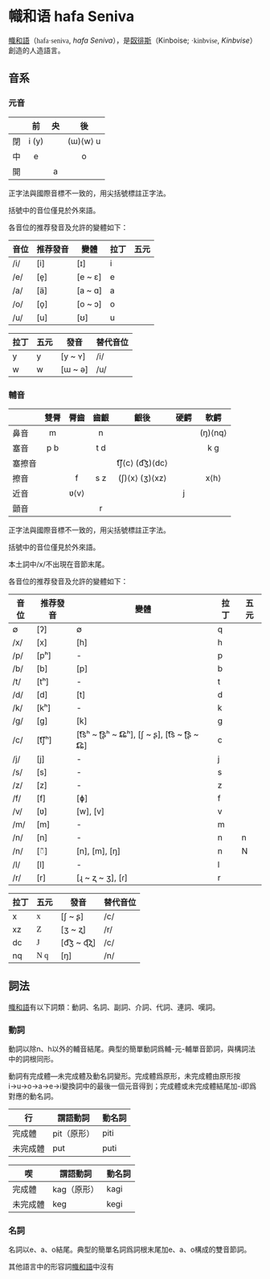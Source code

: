 # 幟和语 hafa Seniva



<u>幟和語</u>（<font face=homnela>hafa·seniva</font>, *hafa Seniva*），是<u>臤徘斯</u>（Kinboise; <font face=homnela>·kinbvise</font>, *Kinbvise*）創造的人造語言。

## 音系

### 元音

|      |  前   |  央  |    後    |
| :--: | :---: | :--: | :------: |
|  閉  | i (y) |      | (ɯ)⟨w⟩ u |
|  中  |   e   |      |    o     |
|  開  |       |  a   |          |

正字法與國際音標不一致的，用尖括號標註正字法。

括號中的音位僅見於外來語。

各音位的推荐發音及允許的變體如下：

| 音位 | 推荐發音 | 變體    | 拉丁 | 五元 |
| ---- | -------- | ------- | ---- | ---- |
| /i/  | [i]      | [ɪ]     | i    |      |
| /e/  | [e̞]      | [e ~ ɛ] | e    |      |
| /a/  | [ä]      | [a ~ ɑ] | a    |      |
| /o/  | [o̞]      | [o ~ ɔ] | o    |      |
| /u/  | [u]      | [ʊ]     | u    |      |

| 拉丁 | 五元 | 發音    | 替代音位 |
| ---- | ---- | ------- | -------- |
| y    | y    | [y ~ ʏ] | /i/      |
| w    | w    | [ɯ ~ ə] | /u/      |

### 輔音

|        | 雙脣 | 脣齒 | 齒齦 |      齦後      | 硬齶 |  軟齶   |
| ------ | :--: | :--: | :--: | :------------: | :--: | :-----: |
| 鼻音   |  m   |      |  n   |                |      | (ŋ)⟨nq⟩ |
| 塞音   | p b  |      | t d  |                |      |   k ɡ   |
| 塞擦音 |      |      |      | t͡͡ʃ⟨c⟩ (d͡͡ʒ)⟨dc⟩ |      |         |
| 擦音   |      |  f   | s z  | (ʃ)⟨x⟩ (ʒ)⟨xz⟩ |      |  x⟨h⟩   |
| 近音   |      | ʋ⟨v⟩ |      |                |  j   |         |
| 顫音   |      |      |  r   |                |      |         |

正字法與國際音標不一致的，用尖括號標註正字法。

括號中的音位僅見於外來語。

本土詞中/x/不出現在音節末尾。

各音位的推荐發音及允許的變體如下：

| 音位 | 推荐發音 | 變體                                       | 拉丁 | 五元 |
| ---- | -------- | ------------------------------------------ | ---- | ---- |
| ∅    | [ʔ]      | ∅                                          | q    |      |
| /x/  | [x]      | [h]                                        | h    |      |
| /p/  | [pʰ]     | -                                          | p    |      |
| /b/  | [b]      | [p]                                        | b    |      |
| /t/  | [tʰ]     | -                                          | t    |      |
| /d/  | [d]      | [t]                                        | d    |      |
| /k/  | [kʰ]     | -                                          | k    |      |
| /ɡ/  | [ɡ]      | [k]                                        | g    |      |
| /c/  | [t͡͡ʃʰ]    | [t͡͡sʰ ~ ʈ͡͡ʂʰ ~ ȶ͡͡ɕʰ], [ʃ ~ ʂ], [t͡͡s ~ ʈ͡͡ʂ ~ ȶ͡͡ɕ] | c    |      |
| /j/  | [j]      | -                                          | j    |      |
| /s/  | [s]      | -                                          | s    |      |
| /z/  | [z]      | -                                          | z    |      |
| /f/  | [f]      | [ɸ]                                        | f    |      |
| /v/  | [ʋ]      | [w], [v]                                   | v    |      |
| /m/  | [m]      | -                                          | m    |      |
| /n/  | [n]      | -                                          | n    | n    |
| /n/  | [◌̃]      | [n], [m], [ŋ]                              | n    | N    |
| /l/  | [l]      | -                                          | l    |      |
| /r/  | [r]      | [ɻ ~ ʐ ~ ʒ], [ɾ]                           | r    |      |

| 拉丁 | 五元                          | 發音      | 替代音位 |
| ---- | ----------------------------- | --------- | -------- |
| x    | <font face=homnela>x</font>   | [ʃ ~ ʂ]   | /c/      |
| xz   | <font face=homnela>Z</font>   | [ʒ ~ ʐ]   | /r/      |
| dc   | <font face=homnela>J</font>   | [d͡͡ʒ ~ ɖ͡͡ʐ] | /c/      |
| nq   | <font face=homnela>N q</font> | [ŋ]       | /n/      |

## 詞法

<u>幟和語</u>有以下詞類：動詞、名詞、副詞、介詞、代詞、連詞、嘆詞。

### 動詞

動詞以除n、h以外的輔音結尾。典型的簡單動詞爲輔-元-輔單音節詞，與構詞法中的詞根同形。

動詞有完成體—未完成體及動名詞變形。完成體爲原形，未完成體由原形按i→u→o→a→e→i變換詞中的最後一個元音得到；完成體或未完成體結尾加-i即爲對應的動名詞。

| 行       | 謂語動詞    | 動名詞 |
| -------- | ----------- | ------ |
| 完成體   | pit（原形） | piti   |
| 未完成體 | put         | puti   |

| 喫       | 謂語動詞    | 動名詞 |
| -------- | ----------- | ------ |
| 完成體   | kag（原形） | kagi   |
| 未完成體 | keg         | kegi   |



### 名詞

名詞以e、a、o結尾。典型的簡單名詞爲詞根末尾加e、a、o構成的雙音節詞。

其他語言中的形容詞<u>幟和語</u>中沒有